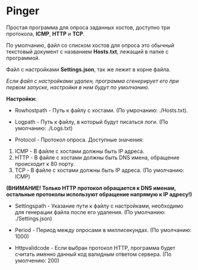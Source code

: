 # Pinger

Простая программа для опроса заданных хостов, доступно три протокола, **ICMP**, **HTTP** и **TCP**.

По умолчанию, файл со списком хостов для опроса это обычный текстовый документ с названием **Hosts.txt**, лежащий в папке с программой.

Файл с настройками **Settings.json**, так же лежит в корне файла.

*Если файл с настройками удален, программа сгенерирует его при первом запуске, настройки в нем будут по умолчанию.*

**Настройки:**

- Rowhostpath - Путь к файлу с хостами.
(По умрочанию: ./Hosts.txt).

- Logpath - Путь к файлу, в который будут писаться логи.
(По умолчанию: ./Logs.txt)

- Protocol - Протокол опроса.
Доступные значения:
1. ICMP - В файле с хостами должны быть IP адреса.
2. HTTP - В файле с хостами должны быть DNS имена, обращение происходит к 80 порту.
3. TCP - В файле с хостами должны быть IP адреса.
(По умолчанию: ICMP)

**(ВНИМАНИЕ! Только HTTP протокол обращается к DNS именам, остальные протоколы используют обращение напрямую к IP адресу!)**

- Settingspath - Указание пути к файлу с настройками, необходимо для генерации файла после его удаления.
(По умолчанию: ./Settings.json)

- Period - Период между опросами в миллисекундах.
(По умолчанию: 1000)

- Httpvalidcode - Если выбран протокол HTTP, программа будет считать именно данный код валидным ответом сервера.
(По умолчению: 200)
  
